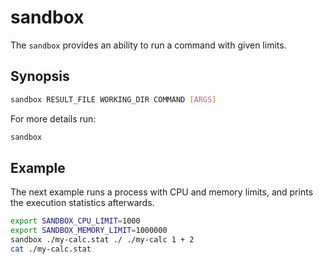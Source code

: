 # sandbox

The `sandbox` provides an ability to run a command with given limits.

## Synopsis

```sh
sandbox RESULT_FILE WORKING_DIR COMMAND [ARGS]
```

For more details run:

```sh
sandbox
```

## Example

The next example runs a process with CPU and memory limits, and prints the execution statistics afterwards.

```sh
export SANDBOX_CPU_LIMIT=1000
export SANDBOX_MEMORY_LIMIT=1000000
sandbox ./my-calc.stat ./ ./my-calc 1 + 2
cat ./my-calc.stat
```
